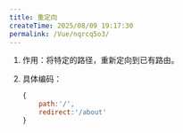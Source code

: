 ```yaml
---
title: 重定向
createTime: 2025/08/09 19:17:30
permalink: /Vue/nqrcq5o3/
---
```


1. 作用：将特定的路径，重新定向到已有路由。

2. 具体编码：

   ```js
   {
       path:'/',
       redirect:'/about'
   }
   ```
